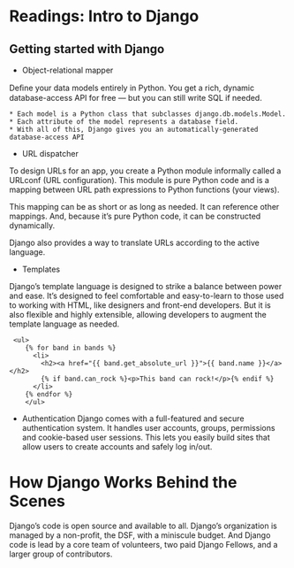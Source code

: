 # Readings: Intro to Django

## Getting started with Django

- Object-relational mapper

Deﬁne your data models entirely in Python. You get a rich, dynamic database-access API for free — but you can still write SQL if needed.

    * Each model is a Python class that subclasses django.db.models.Model.
    * Each attribute of the model represents a database field.
    * With all of this, Django gives you an automatically-generated database-access API

- URL dispatcher

To design URLs for an app, you create a Python module informally called a URLconf (URL configuration). This module is pure Python code and is a mapping between URL path expressions to Python functions (your views).

This mapping can be as short or as long as needed. It can reference other mappings. And, because it’s pure Python code, it can be constructed dynamically.

Django also provides a way to translate URLs according to the active language. 

- Templates

Django’s template language is designed to strike a balance between power and ease. It’s designed to feel comfortable and easy-to-learn to those used to working with HTML, like designers and front-end developers. But it is also flexible and highly extensible, allowing developers to augment the template language as needed.

```
 <ul>
    {% for band in bands %}
      <li>
        <h2><a href="{{ band.get_absolute_url }}">{{ band.name }}</a></h2>
        {% if band.can_rock %}<p>This band can rock!</p>{% endif %}
      </li>
    {% endfor %}
    </ul>
```

- Authentication
Django comes with a full-featured and secure authentication system. It handles user accounts, groups, permissions and cookie-based user sessions. This lets you easily build sites that allow users to create accounts and safely log in/out.

# How Django Works Behind the Scenes

Django’s code is open source and available to all. Django’s organization is managed by a non-profit, the DSF, with a miniscule budget. And Django code is lead by a core team of volunteers, two paid Django Fellows, and a larger group of contributors.